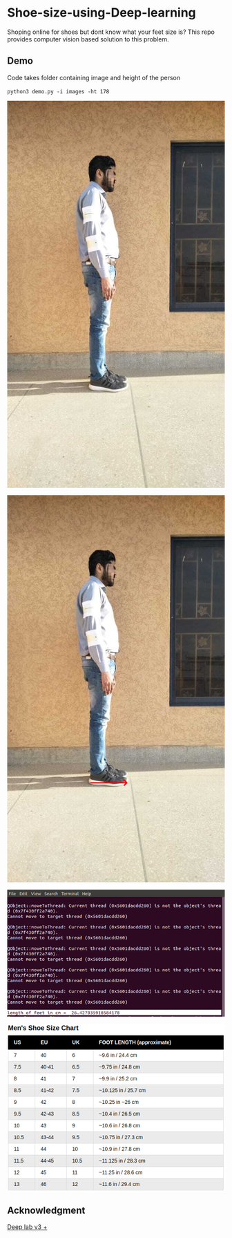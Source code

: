 # Shoe-size-using-Deep-learning

Shoping online for shoes but dont know what your feet size is? This repo provides computer vision based solution to this problem. 


## Demo
Code takes folder containing image and height of the person

`python3 demo.py -i images -ht 178`

![input image](https://github.com/farazBhatti/Shoe-size-using-Deep-learning/blob/master/images/side.png)

![output](https://github.com/farazBhatti/Shoe-size-using-Deep-learning/blob/master/result/side.png)

![foot length in cm](https://github.com/farazBhatti/Shoe-size-using-Deep-learning/blob/master/rawImgs/Screenshot.png)

![](https://github.com/farazBhatti/Shoe-size-using-Deep-learning/blob/master/rawImgs/size%20chart.png)


## Acknowledgment

[Deep lab v3 +](https://github.com/rishizek/tensorflow-deeplab-v3)

